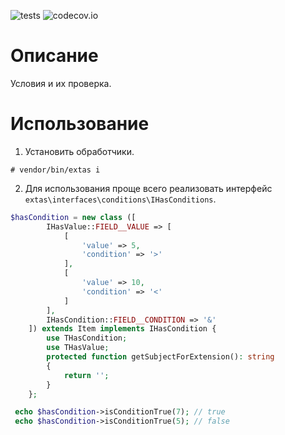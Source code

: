 ![tests](https://github.com/jeyroik/extas-conditions/workflows/PHP%20Composer/badge.svg?branch=master&event=push)
![codecov.io](https://codecov.io/gh/jeyroik/extas-conditions/coverage.svg?branch=master)

# Описание

Условия и их проверка.

# Использование

1. Установить обработчики.

`# vendor/bin/extas i`

2. Для использования проще всего реализовать интерфейс `extas\interfaces\conditions\IHasConditions`.

```php
$hasCondition = new class ([
        IHasValue::FIELD__VALUE => [
            [
                'value' => 5,
                'condition' => '>'
            ],
            [
                'value' => 10,
                'condition' => '<'
            ]
        ],
        IHasCondition::FIELD__CONDITION => '&'
    ]) extends Item implements IHasCondition {
        use THasCondition;
        use THasValue;
        protected function getSubjectForExtension(): string
        {
            return '';
        }
    };

 echo $hasCondition->isConditionTrue(7); // true
 echo $hasCondition->isConditionTrue(5); // false
```
